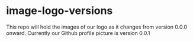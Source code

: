 # image-logo-versions

This repo will hold the images of our logo as it changes from version 0.0.0 onward. Currently our Github profile picture is version 0.0.1
